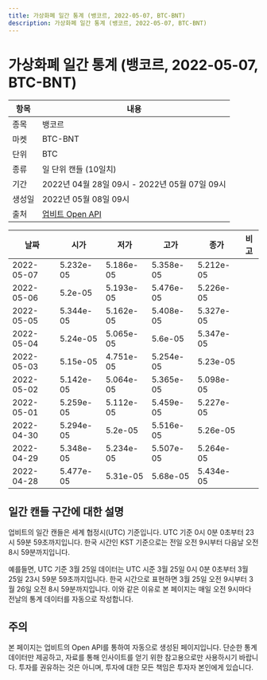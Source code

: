 ```yaml
---
title: 가상화폐 일간 통계 (뱅코르, 2022-05-07, BTC-BNT)
description: 가상화폐 일간 통계 (뱅코르, 2022-05-07, BTC-BNT)
---
```



가상화폐 일간 통계 (뱅코르, 2022-05-07, BTC-BNT)
===

|항목|내용|
|--|--|
|종목|뱅코르|
|마켓|BTC-BNT|
|단위|BTC|
|종류|일 단위 캔들 (10일치)|
|기간|2022년 04월 28일 09시 - 2022년 05월 07일 09시|
|생성일|2022년 05월 08일 09시|
|출처|[업비트 Open API](https://docs.upbit.com)|


|날짜|시가|저가|고가|종가|비고|
|--|--|--|--|--|--|
|2022-05-07|5.232e-05|5.186e-05|5.358e-05|5.212e-05|    |
|2022-05-06|5.2e-05|5.193e-05|5.476e-05|5.226e-05|    |
|2022-05-05|5.344e-05|5.162e-05|5.408e-05|5.327e-05|    |
|2022-05-04|5.24e-05|5.065e-05|5.6e-05|5.347e-05|    |
|2022-05-03|5.15e-05|4.751e-05|5.254e-05|5.23e-05|    |
|2022-05-02|5.142e-05|5.064e-05|5.365e-05|5.098e-05|    |
|2022-05-01|5.259e-05|5.112e-05|5.459e-05|5.227e-05|    |
|2022-04-30|5.294e-05|5.2e-05|5.516e-05|5.26e-05|    |
|2022-04-29|5.348e-05|5.234e-05|5.507e-05|5.264e-05|    |
|2022-04-28|5.477e-05|5.31e-05|5.68e-05|5.434e-05|    |


일간 캔들 구간에 대한 설명
---


업비트의 일간 캔들은 세계 협정시(UTC) 기준입니다. 
UTC 기준 0시 0분 0초부터 23시 59분 59초까지입니다. 
한국 시간인 KST 기준으로는 전일 오전 9시부터 다음날 오전 8시 59분까지입니다. 


예를들면, UTC 기준 3월 25일 데이터는 UTC 시준 3월 25일 0시 0분 0초부터 3월 25일 23시 59분 59초까지입니다. 
한국 시간으로 표현하면 3월 25일 오전 9시부터 3월 26일 오전 8시 59분까지입니다. 
이와 같은 이유로 본 페이지는 매일 오전 9시마다 전날의 통계 데이터를 자동으로 작성합니다. 


주의
---


본 페이지는 업비트의 Open API를 통하여 자동으로 생성된 페이지입니다. 
단순한 통계 데이터만 제공하고, 자료를 통해 인사이트를 얻기 위한 참고용으로만 사용하시기 바랍니다. 
투자를 권유하는 것은 아니며, 투자에 대한 모든 책임은 투자자 본인에게 있습니다. 
